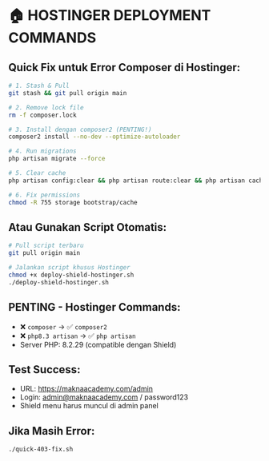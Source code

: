 # 🏠 HOSTINGER DEPLOYMENT COMMANDS

## Quick Fix untuk Error Composer di Hostinger:

```bash
# 1. Stash & Pull
git stash && git pull origin main

# 2. Remove lock file
rm -f composer.lock

# 3. Install dengan composer2 (PENTING!)
composer2 install --no-dev --optimize-autoloader

# 4. Run migrations
php artisan migrate --force

# 5. Clear cache
php artisan config:clear && php artisan route:clear && php artisan cache:clear

# 6. Fix permissions
chmod -R 755 storage bootstrap/cache
```

## Atau Gunakan Script Otomatis:

```bash
# Pull script terbaru
git pull origin main

# Jalankan script khusus Hostinger
chmod +x deploy-shield-hostinger.sh
./deploy-shield-hostinger.sh
```

## PENTING - Hostinger Commands:

-   ❌ `composer` → ✅ `composer2`
-   ❌ `php8.3 artisan` → ✅ `php artisan`
-   Server PHP: 8.2.29 (compatible dengan Shield)

## Test Success:

-   URL: https://maknaacademy.com/admin
-   Login: admin@maknaacademy.com / password123
-   Shield menu harus muncul di admin panel

## Jika Masih Error:

```bash
./quick-403-fix.sh
```
